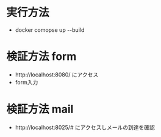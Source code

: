 
# 実行方法
* docker comopse up --build
# 検証方法 form
* http://localhost:8080/ にアクセス
* form入力
# 検証方法 mail
* http://localhost:8025/# にアクセスしメールの到達を確認


